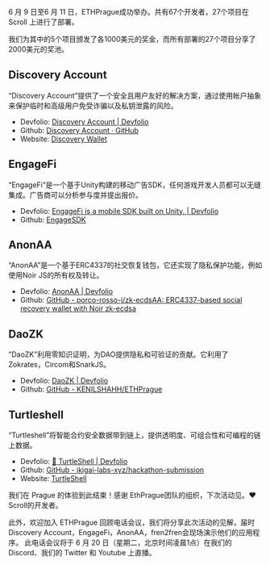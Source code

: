 6 月 9 日至6 月 11 日，ETHPrague成功举办。共有67个开发者，27个项目在 Scroll 上进行了部署。

我们为其中的5个项目颁发了各1000美元的奖金，而所有部署的27个项目分享了2000美元的奖池。

## Discovery Account
“Discovery Account”提供了一个安全且用户友好的解决方案，通过使用帐户抽象来保护临时和高级用户免受诈骗以及私钥泄露的风险。
- Devfolio: [Discovery Account | Devfolio](https://devfolio.co/projects/discovery-account-de9d)
- Github: [Discovery Account · GitHub](https://github.com/ETHPrague-Discovery-Wallet)
- Website: [Discovery Wallet](https://web-app-woad-five.vercel.app/)

## EngageFi
“EngageFi”是一个基于Unity构建的移动广告SDK，任何游戏开发人员都可以无缝集成。广告商可以分析参与度并提出报价。
- Devfolio: [EngageFi is a mobile SDK built on Unity. | Devfolio](https://devfolio.co/projects/engagefi-505f)
- Github: [EngageSDK](https://github.com/aloksahay/EngageSDK)

## AnonAA
“AnonAA”是一个基于ERC4337的社交恢复钱包，它还实现了隐私保护功能，例如使用Noir JS的所有权及转让。
- Devfolio:  [AnonAA | Devfolio](https://devfolio.co/projects/anonaa-f675)
- Github: [GitHub - porco-rosso-j/zk-ecdsAA: ERC4337-based social recovery wallet with Noir zk-ecdsa](https://github.com/porco-rosso-j/zk-ecdsAA)

## DaoZK
”DaoZK”利用零知识证明，为DAO提供隐私和可验证的贡献。它利用了Zokrates，Circom和SnarkJS。
- Devfolio: [DaoZK | Devfolio](https://devfolio.co/projects/daozk-310a)
- Github: [GitHub - KENILSHAHH/ETHPrague](https://github.com/KENILSHAHH/ETHPrague)


## Turtleshell
“Turtleshell”将智能合约安全数据带到链上，提供透明度、可组合性和可编程的链上数据。
- Devfolio: [🐢 TurtleShell | Devfolio](https://devfolio.co/projects/turtleshell-efef)
- Github: [GitHub - ikigai-labs-xyz/hackathon-submission](https://github.com/ikigai-labs-xyz/hackathon-submission)
- Website: [TurtleShell](https://turtleshell.xyz/)



我们在 Prague 的体验到此结束！感谢 EthPrague团队的组织，下次活动见。❤️ Scroll的开发者。


此外，欢迎加入 ETHPrague 回顾电话会议，我们将分享此次活动的见解，届时Discovery Account，EngageFi，AnonAA，fren2fren会现场演示他们的应用程序。 
此电话会议将于 6 月 20 日（星期二，北京时间凌晨1点）在我们的 Discord、我们的 Twitter 和 Youtube 上直播。